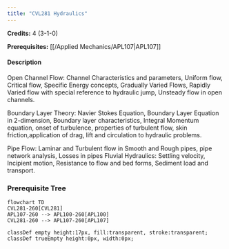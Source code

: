 ```yaml
---
title: "CVL281 Hydraulics"
---
```

**Credits:** 4 (3-1-0)

**Prerequisites:** [[/Applied Mechanics/APL107|APL107]]

#### Description
Open Channel Flow: Channel Characteristics and parameters, Uniform flow, Critical flow, Specific Energy concepts, Gradually Varied Flows, Rapidly Varied flow with special reference to hydraulic jump, Unsteady flow in open channels.

Boundary Layer Theory: Navier Stokes Equation, Boundary Layer Equation in 2-dimension, Boundary layer characteristics, Integral Momentum equation, onset of turbulence, properties of turbulent flow, skin friction,application of drag, lift and circulation to hydraulic problems.

Pipe Flow: Laminar and Turbulent flow in Smooth and Rough pipes, pipe network analysis, Losses in pipes Fluvial Hydraulics: Settling velocity, Incipient motion, Resistance to flow and bed forms, Sediment load and transport.

### Prerequisite Tree

```mermaid
flowchart TD
CVL281-260[CVL281]
APL107-260 --> APL100-260[APL100]
CVL281-260 --> APL107-260[APL107]

classDef empty height:17px, fill:transparent, stroke:transparent;
classDef trueEmpty height:0px, width:0px;
```